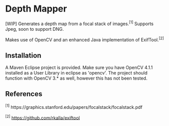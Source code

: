 <h1>Depth Mapper</h1>

[WIP] Generates a depth map from a focal stack of images.<sup>[1]</sup> Supports Jpeg, soon to support DNG.

Makes use of OpenCV and an enhanced Java implementation of ExifTool.<sup>[2]</sup>

<h2> Installation </h2>

A Maven Eclipse project is provided. Make sure you have OpenCV 4.1.1 installed as a User Library in eclipse as 'opencv'. The project should function with OpenCV 3.* as well, however this has not been tested.

<h2> References </h2>
<sup>[1]</sup> https://graphics.stanford.edu/papers/focalstack/focalstack.pdf

<sup>[2]</sup> https://github.com/rkalla/exiftool

